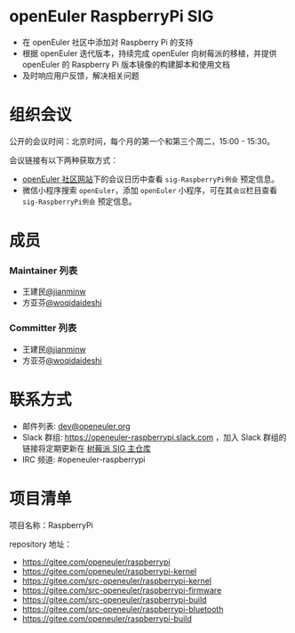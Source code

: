 # openEuler RaspberryPi SIG

- 在 openEuler 社区中添加对 Raspberry Pi 的支持
- 根据 openEuler 迭代版本，持续完成 openEuler 向树莓派的移植，并提供 openEuler 的 Raspberry Pi 版本镜像的构建脚本和使用文档
- 及时响应用户反馈，解决相关问题

# 组织会议

公开的会议时间：北京时间，每个月的第一个和第三个周二，15:00 - 15:30。

会议链接有以下两种获取方式：
- [openEuler 社区网站](https://openeuler.org/)下的会议日历中查看 `sig-RaspberryPi例会` 预定信息。
- 微信小程序搜索 `openEuler`，添加 `openEuler` 小程序，可在其`会议`栏目查看 `sig-RaspberryPi例会` 预定信息。

# 成员

### Maintainer 列表

- 王建民[@jianminw](https://gitee.com/jianminw)
- 方亚芬[@woqidaideshi](https://gitee.com/woqidaideshi)

### Committer 列表

- 王建民[@jianminw](https://gitee.com/jianminw)
- 方亚芬[@woqidaideshi](https://gitee.com/woqidaideshi)

# 联系方式

- 邮件列表: dev@openeuler.org
- Slack 群组: https://openeuler-raspberrypi.slack.com ，加入 Slack 群组的链接将定期更新在 [树莓派 SIG 主仓库](https://gitee.com/openeuler/raspberrypi)
- IRC 频道: #openeuler-raspberrypi

# 项目清单

项目名称：RaspberryPi

repository 地址：

- https://gitee.com/openeuler/raspberrypi
- https://gitee.com/openeuler/raspberrypi-kernel
- https://gitee.com/src-openeuler/raspberrypi-kernel
- https://gitee.com/src-openeuler/raspberrypi-firmware
- https://gitee.com/src-openeuler/raspberrypi-build
- https://gitee.com/src-openeuler/raspberrypi-bluetooth
- https://gitee.com/openeuler/raspberrypi-build
